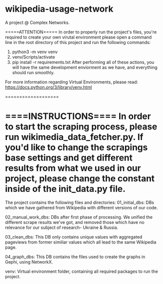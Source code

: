 # wikipedia-usage-network
A project @ Complex Networks.

=====ATTENTION=====
In order to properly run the project's files, you're required
to create your own virutal environment please open a command line
in the root directory of this project and run the following commands:
1. python3 -m venv venv
2. venv/Scripts/activate
3. pip install -r requirements.txt
After performing all of these actions, you will have the same development enviorment as we have, and everything should run smoothly.

For more information regarding Virtual Environments, please read:
https://docs.python.org/3/library/venv.html

===================

====INSTRUCTIONS====
In order to start the scraping process, please run wikimedia_data_fetcher.py.
If you'd like to change the scrapings base settings and get different results
from what we used in our project, please change the constant inside of the
init_data.py file.
====================

The project contains the following files and directories:
01_initial_dbs: DBs which we have gathered from Wikipedia with different versions of our code.

02_manual_work_dbs: DBs after first phase of processing. We unified the different scrape results we've got, and removed those which have no relevance for our subject of research- Ukraine & Russia.

03_clean_dbs: This DB only contains unique values with aggregated pageviews from former similiar values which all lead to the same Wikipedia page.

04_graph_dbs: This DB contains the files used to create the graphs in Gephi, using NetworkX.

venv: Virtual environment folder, containing all required packages to run the project.